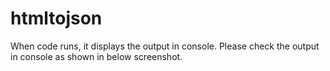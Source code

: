 # htmltojson

When code runs, it displays the output in console. Please check the output in console as shown in below screenshot.

